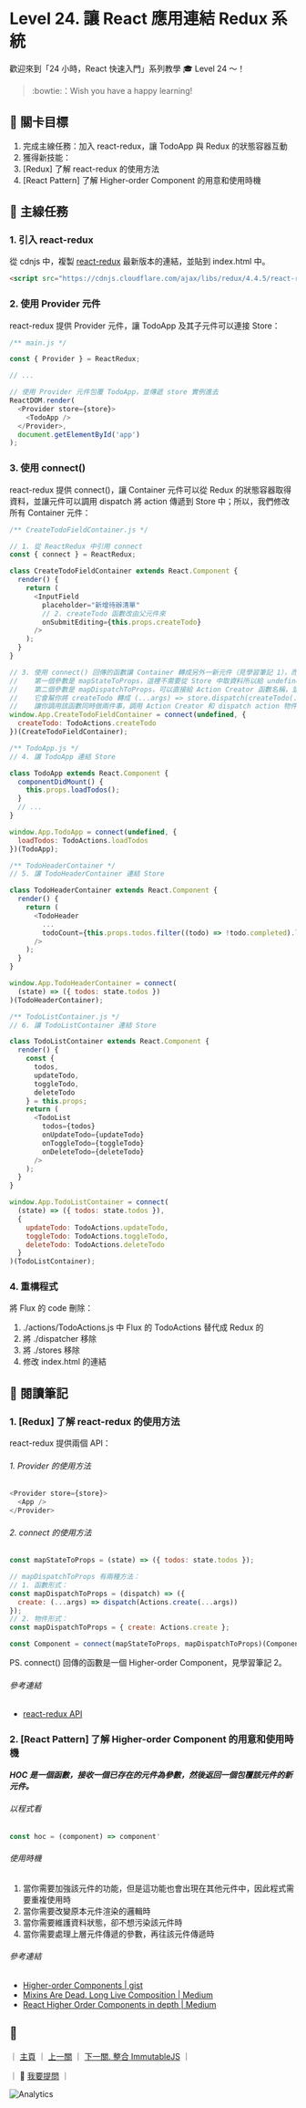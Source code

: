 # Level 24. 讓 React 應用連結 Redux 系統

歡迎來到「24 小時，React 快速入門」系列教學 :mortar_board: Level 24 ～！
> :bowtie:：Wish you have a happy learning!


## :checkered_flag: 關卡目標

1. 完成主線任務：加入 react-redux，讓 TodoApp 與 Redux 的狀態容器互動
2. 獲得新技能：
  1. [Redux] 了解 react-redux 的使用方法
  2. [React Pattern] 了解 Higher-order Component 的用意和使用時機


## :triangular_flag_on_post: 主線任務

### 1. 引入 react-redux

從 cdnjs 中，複製 [react-redux](https://cdnjs.com/libraries/react-redux) 最新版本的連結，並貼到 index.html 中。

```html
<script src="https://cdnjs.cloudflare.com/ajax/libs/redux/4.4.5/react-redux.js"></script>
```

### 2. 使用 Provider 元件

react-redux 提供 Provider 元件，讓 TodoApp 及其子元件可以連接 Store：

```js
/** main.js */

const { Provider } = ReactRedux;

// ...

// 使用 Provider 元件包覆 TodoApp，並傳遞 store 實例進去
ReactDOM.render(
  <Provider store={store}>
    <TodoApp />
  </Provider>,
  document.getElementById('app')
);
```

### 3. 使用 connect()

react-redux 提供 connect()，讓 Container 元件可以從 Redux 的狀態容器取得資料，並讓元件可以調用 dispatch 將 action 傳遞到 Store 中；所以，我們修改所有 Container 元件：

```js
/** CreateTodoFieldContainer.js */

// 1. 從 ReactRedux 中引用 connect
const { connect } = ReactRedux;

class CreateTodoFieldContainer extends React.Component {
  render() {
    return (
      <InputField
        placeholder="新增待辦清單"
        // 2. createTodo 函數改由父元件來
        onSubmitEditing={this.props.createTodo}
      />
    );
  }
}

// 3. 使用 connect() 回傳的函數讓 Container 轉成另外一新元件（見學習筆記 1），而 connect() 的：
//    第一個參數是 mapStateToProps，這裡不需要從 Store 中取資料所以給 undefined。
//    第二個參數是 mapDispatchToProps，可以直接給 Action Creator 函數名稱，並定義鍵值為 props 的屬性名稱；
//    它會幫你將 createTodo 轉成 (...args) => store.dispatch(createTodo(...args))，
//    讓你調用該函數同時做兩件事，調用 Action Creator 和 dispatch action 物件。
window.App.CreateTodoFieldContainer = connect(undefined, {
  createTodo: TodoActions.createTodo
})(CreateTodoFieldContainer);

/** TodoApp.js */
// 4. 讓 TodoApp 連結 Store

class TodoApp extends React.Component {
  componentDidMount() {
    this.props.loadTodos();
  }
  // ...
}

window.App.TodoApp = connect(undefined, {
  loadTodos: TodoActions.loadTodos
})(TodoApp);

/** TodoHeaderContainer */
// 5. 讓 TodoHeaderContainer 連結 Store

class TodoHeaderContainer extends React.Component {
  render() {
    return (
      <TodoHeader
        ...
        todoCount={this.props.todos.filter((todo) => !todo.completed).length}
      />
    );
  }
}

window.App.TodoHeaderContainer = connect(
  (state) => ({ todos: state.todos })
)(TodoHeaderContainer);

/** TodoListContainer.js */
// 6. 讓 TodoListContainer 連結 Store

class TodoListContainer extends React.Component {
  render() {
    const {
      todos,
      updateTodo,
      toggleTodo,
      deleteTodo
    } = this.props;
    return (
      <TodoList
        todos={todos}
        onUpdateTodo={updateTodo}
        onToggleTodo={toggleTodo}
        onDeleteTodo={deleteTodo}
      />
    );
  }
}

window.App.TodoListContainer = connect(
  (state) => ({ todos: state.todos }),
  {
    updateTodo: TodoActions.updateTodo,
    toggleTodo: TodoActions.toggleTodo,
    deleteTodo: TodoActions.deleteTodo
  }
)(TodoListContainer);
```

### 4. 重構程式

將 Flux 的 code 刪除：

1. ./actions/TodoActions.js 中 Flux 的 TodoActions 替代成 Redux 的
2. 將 ./dispatcher 移除
3. 將 ./stores 移除
4. 修改 index.html 的連結


## :book: 閱讀筆記

### 1. [Redux] 了解 react-redux 的使用方法

react-redux 提供兩個 API：

###### 1. Provider 的使用方法

```js
<Provider store={store}>
  <App />
</Provider>
```

###### 2. connect 的使用方法

```js
const mapStateToProps = (state) => ({ todos: state.todos });

// mapDispatchToProps 有兩種方法：
// 1. 函數形式：
const mapDispatchToProps = (dispatch) => ({
  create: (...args) => dispatch(Actions.create(...args))
});
// 2. 物件形式：
const mapDispatchToProps = { create: Actions.create };

const Component = connect(mapStateToProps, mapDispatchToProps)(Component);
```

PS. connect() 回傳的函數是一個 Higher-order Component，見學習筆記 2。

###### 參考連結

- [react-redux API](https://github.com/reactjs/react-redux/blob/master/docs/api.md)

### 2. [React Pattern] 了解 Higher-order Component 的用意和使用時機

***HOC 是一個函數，接收一個已存在的元件為參數，然後返回一個包覆該元件的新元件。***

###### 以程式看

```js
const hoc = (component) => component'
```

###### 使用時機

1. 當你需要加強該元件的功能，但是這功能也會出現在其他元件中，因此程式需要重複使用時
2. 當你需要改變原本元件渲染的邏輯時
3. 當你需要維護資料狀態，卻不想污染該元件時
4. 當你需要處理上層元件傳遞的參數，再往該元件傳遞時

###### 參考連結

- [Higher-order Components | gist](https://gist.github.com/sebmarkbage/ef0bf1f338a7182b6775)
- [Mixins Are Dead. Long Live Composition | Medium](https://medium.com/p/94a0d2f9e750)
- [React Higher Order Components in depth | Medium](https://medium.com/p/cf9032ee6c3e)


## :rocket:

｜ [主頁](../../../) ｜ [上一關](../level-23_redux-middlewares) ｜ [下一關. 整合 ImmutableJS](../level-25_immutablejs) ｜

｜ :raising_hand: [我要提問](https://github.com/shiningjason1989/react-quick-tutorial/issues/new) ｜


![Analytics](https://shining-ga-beacon.appspot.com/UA-77436651-1/level-24_react-redux?pixel)

